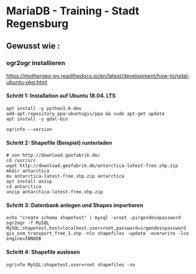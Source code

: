 # MariaDB - Training - Stadt Regensburg 

## Gewusst wie :  
### ogr2ogr installieren 
https://mothergeo-py.readthedocs.io/en/latest/development/how-to/gdal-ubuntu-pkg.html

#### Schritt 1: Installation auf Ubuntu 18.04. LTS ####
```
apt install -y python3.6-dev
add-apt-repository ppa:ubuntugis/ppa && sudo apt-get update
apt install -y gdal-bin

ogrinfo --version
```

#### Schritt 2: Shapefile (Beispiel) runterladen ####

```
# von http://download.geofabrik.de/
cd /usr/src
wget http://download.geofabrik.de/antarctica-latest-free.shp.zip
mkdir antarctica 
mv antarctica-latest-free.shp.zip antarctica 
apt install unzip 
cd antarctica
unzip antarctica-latest-free.shp.zip
```

#### Schritt 3: Datenbank anlegen und Shapes importieren ####

```
echo "create schema shapetest" | mysql -uroot -pirgendeinpassword 
ogr2ogr -f MySQL MySQL:shapetest,host=localhost,user=root,password=irgendeinpassword gis_osm_transport_free_1.shp -nln shapefiles -update -overwrite -lco engine=INNODB
```

#### Schritt 4: Shapefile auslesen ####
```
ogrinfo MySQL:shapetest,user=root shapefiles -so
```
